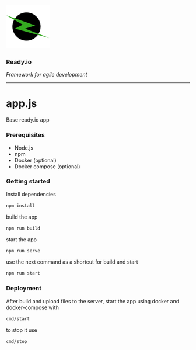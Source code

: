 <img src="logo.png" alt="logo" />

### Ready.io

*Framework for agile development*

---

# app.js 

Base ready.io app

### Prerequisites

- Node.js
- npm
- Docker (optional)
- Docker compose (optional)

### Getting started

Install dependencies

```bash
npm install
```

build the app

```bash
npm run build
```

start the app

```bash
npm run serve
```

use the next command as a shortcut for build and start

```bash
npm run start
```

### Deployment

After build and upload files to the server, start the app using docker and docker-compose with

```bash
cmd/start
```

to stop it use

```bash
cmd/stop
```


